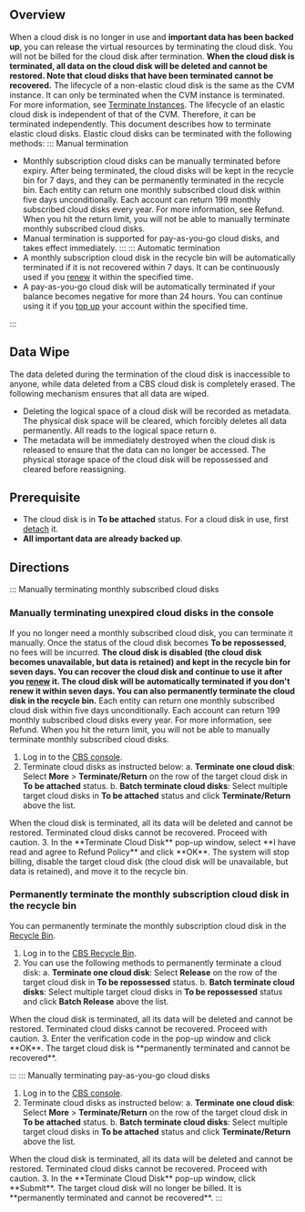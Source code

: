 ## Overview
When a cloud disk is no longer in use and **important data has been backed up**, you can release the virtual resources by terminating the cloud disk. You will not be billed for the cloud disk after termination. **When the cloud disk is terminated, all data on the cloud disk will be deleted and cannot be restored. Note that cloud disks that have been terminated cannot be recovered.**
The lifecycle of a non-elastic cloud disk is the same as the CVM instance. It can only be terminated when the CVM instance is terminated. For more information, see [Terminate Instances](https://intl.cloud.tencent.com/document/product/213/4930).
The lifecycle of an elastic cloud disk is independent of that of the CVM. Therefore, it can be terminated independently. This document describes how to terminate elastic cloud disks.
Elastic cloud disks can be terminated with the following methods:
<dx-tabs>
::: Manual termination
  - Monthly subscription cloud disks can be manually terminated before expiry. After being terminated, the cloud disks will be kept in the recycle bin for 7 days, and they can be permanently terminated in the recycle bin.
    Each entity can return one monthly subscribed cloud disk within five days unconditionally. Each account can return 199 monthly subscribed cloud disks every year. For more information, see Refund. When you hit the return limit, you will not be able to manually terminate monthly subscribed cloud disks.
  - Manual termination is supported for pay-as-you-go cloud disks, and takes effect immediately. 
:::
::: Automatic termination
 - A monthly subscription cloud disk in the recycle bin will be automatically terminated if it is not recovered within 7 days. It can be continuously used if you [renew](https://intl.cloud.tencent.com/document/product/362/36874) it within the specified time.
 - A pay-as-you-go cloud disk will be automatically terminated if your balance becomes negative for more than 24 hours. You can continue using it if you [top up](https://intl.cloud.tencent.com/document/product/362/36874) your account within the specified time.

:::
</dx-tabs>



## Data Wipe
The data deleted during the termination of the cloud disk is inaccessible to anyone, while data deleted from a CBS cloud disk is completely erased. The following mechanism ensures that all data are wiped.
* Deleting the logical space of a cloud disk will be recorded as metadata. The physical disk space will be cleared, which forcibly deletes all data permanently. All reads to the logical space return `0`.
* The metadata will be immediately destroyed when the cloud disk is released to ensure that the data can no longer be accessed. The physical storage space of the cloud disk will be repossessed and cleared before reassigning.

## Prerequisite
- The cloud disk is in **To be attached** status. For a cloud disk in use, first [detach](https://intl.cloud.tencent.com/document/product/362/32400) it.
- **All important data are already backed up**.

## Directions

<dx-tabs>
::: Manually terminating monthly subscribed cloud disks


### Manually terminating unexpired cloud disks in the console
If you no longer need a monthly subscribed cloud disk, you can terminate it manually. Once the status of the cloud disk becomes **To be repossessed**, no fees will be incurred. **The cloud disk is disabled (the cloud disk becomes unavailable, but data is retained) and kept in the recycle bin for seven days. You can recover the cloud disk and continue to use it after you [renew](https://intl.cloud.tencent.com/document/product/362/36874) it. The cloud disk will be automatically terminated if you don't renew it within seven days. You can also permanently terminate the cloud disk in the recycle bin.**
Each entity can return one monthly subscribed cloud disk within five days unconditionally. Each account can return 199 monthly subscribed cloud disks every year. For more information, see Refund. When you hit the return limit, you will not be able to manually terminate monthly subscribed cloud disks.

1. Log in to the [CBS console](https://console.cloud.tencent.com/cvm/cbs).
2. Terminate cloud disks as instructed below:
    a. **Terminate one cloud disk**: Select **More** > **Terminate/Return** on the row of the target cloud disk in **To be attached** status.
    b. **Batch terminate cloud disks**: Select multiple target cloud disks in **To be attached** status and click **Terminate/Return** above the list.
<dx-alert infotype="notice" title="">
When the cloud disk is terminated, all its data will be deleted and cannot be restored. Terminated cloud disks cannot be recovered. Proceed with caution.
</dx-alert>
3. In the **Terminate Cloud Disk** pop-up window, select **I have read and agree to Refund Policy** and click **OK**.
 The system will stop billing, disable the target cloud disk (the cloud disk will be unavailable, but data is retained), and move it to the recycle bin.





### Permanently terminate the monthly subscription cloud disk in the recycle bin
You can permanently terminate the monthly subscription cloud disk in the [Recycle Bin](https://console.cloud.tencent.com/cvm/recycle/cbs).

1. Log in to the [CBS Recycle Bin](https://console.cloud.tencent.com/cvm/recycle/cbs).
2. You can use the following methods to permanently terminate a cloud disk:
   a. **Terminate one cloud disk**: Select **Release** on the row of the target cloud disk in **To be repossessed** status.
   b. **Batch terminate cloud disks**: Select multiple target cloud disks in **To be repossessed** status and click **Batch Release** above the list.
<dx-alert infotype="notice" title="">
When the cloud disk is terminated, all its data will be deleted and cannot be restored. Terminated cloud disks cannot be recovered. Proceed with caution.
</dx-alert>
3. Enter the verification code in the pop-up window and click **OK**.
    The target cloud disk is **permanently terminated and cannot be recovered**.


:::
::: Manually terminating pay-as-you-go cloud disks
1. Log in to the [CBS console](https://console.cloud.tencent.com/cvm/cbs).
2. Terminate cloud disks as instructed below:
    a. **Terminate one cloud disk**: Select **More** > **Terminate/Return** on the row of the target cloud disk in **To be attached** status.
    b. **Batch terminate cloud disks**: Select multiple target cloud disks in **To be attached** status and click **Terminate/Return** above the list.
<dx-alert infotype="notice" title="">
When the cloud disk is terminated, all its data will be deleted and cannot be restored. Terminated cloud disks cannot be recovered. Proceed with caution.
</dx-alert>
3. In the **Terminate Cloud Disk** pop-up window, click **Submit**.
 The target cloud disk will no longer be billed. It is **permanently terminated and cannot be recovered**.
:::
</dx-tabs>



 

